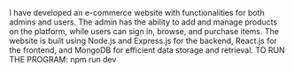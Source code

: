 I have developed an e-commerce website with functionalities for both admins and users. The admin has the ability to add and manage products on the platform, while users can sign in, browse, and purchase items. The website is built using Node.js and Express.js for the backend, React.js for the frontend, and MongoDB for efficient data storage and retrieval.
TO RUN THE PROGRAM: npm run dev 
